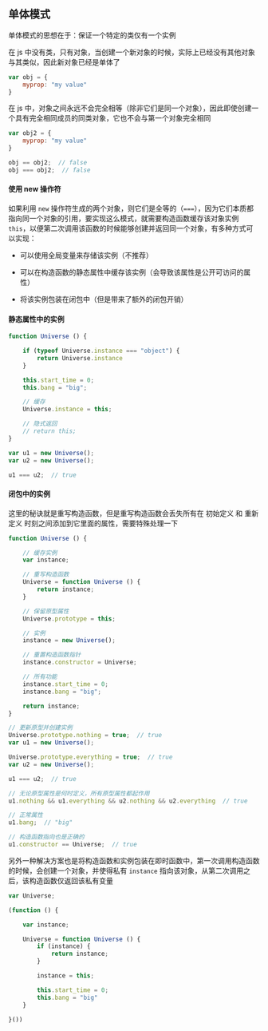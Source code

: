 ## 单体模式

单体模式的思想在于：保证一个特定的类仅有一个实例

在 js 中没有类，只有对象，当创建一个新对象的时候，实际上已经没有其他对象与其类似，因此新对象已经是单体了

```js
var obj = {
    myprop: "my value"
}
```

在 js 中，对象之间永远不会完全相等（除非它们是同一个对象），因此即使创建一个具有完全相同成员的同类对象，它也不会与第一个对象完全相同

```js
var obj2 = {
    myprop: "my value"
}

obj == obj2;  // false
obj === obj2;  // false
```


#### 使用 new 操作符

如果利用 ```new``` 操作符生成的两个对象，则它们是全等的（```===```），因为它们本质都指向同一个对象的引用，要实现这么模式，就需要构造函数缓存该对象实例 ```this```，以便第二次调用该函数的时候能够创建并返回同一个对象，有多种方式可以实现：

* 可以使用全局变量来存储该实例（不推荐）

* 可以在构造函数的静态属性中缓存该实例（会导致该属性是公开可访问的属性）

* 将该实例包装在闭包中（但是带来了额外的闭包开销）

#### 静态属性中的实例

```js
function Universe () {

    if (typeof Universe.instance === "object") {
        return Universe.instance
    }

    this.start_time = 0;
    this.bang = "big";

    // 缓存
    Universe.instance = this;

    // 隐式返回
    // return this;
}

var u1 = new Universe();
var u2 = new Universe();

u1 === u2;  // true
```

#### 闭包中的实例

这里的秘诀就是重写构造函数，但是重写构造函数会丢失所有在 初始定义 和 重新定义 时刻之间添加到它里面的属性，需要特殊处理一下

```js
function Universe () {

    // 缓存实例
    var instance;

    // 重写构造函数
    Universe = function Universe () {
        return instance;
    }

    // 保留原型属性
    Universe.prototype = this;

    // 实例
    instance = new Universe();

    // 重置构造函数指针
    instance.constructor = Universe;

    // 所有功能
    instance.start_time = 0;
    instance.bang = "big";

    return instance;
}

// 更新原型并创建实例
Universe.prototype.nothing = true;  // true
var u1 = new Universe();

Universe.prototype.everything = true;  // true
var u2 = new Universe();

u1 === u2;  // true

// 无论原型属性是何时定义，所有原型属性都起作用
u1.nothing && u1.everything && u2.nothing && u2.everything  // true

// 正常属性
u1.bang;  // "big"

// 构造函数指向也是正确的
u1.constructor == Universe;  // true
```

另外一种解决方案也是将构造函数和实例包装在即时函数中，第一次调用构造函数的时候，会创建一个对象，并使得私有 ```instance``` 指向该对象，从第二次调用之后，该构造函数仅返回该私有变量

```js
var Universe;

(function () {

    var instance;

    Universe = function Universe () {
        if (instance) {
            return instance;
        }

        instance = this;

        this.start_time = 0;
        this.bang = "big"
    }
    
}())
```
